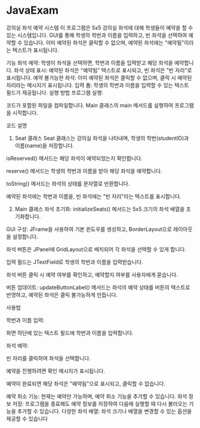 # JavaExam
강의실 좌석 예약 시스템
이 프로그램은 5x5 강의실 좌석에 대해 학생들이 예약을 할 수 있는 시스템입니다. GUI를 통해 학생의 학번과 이름을 입력하고, 빈 좌석을 선택하여 예약할 수 있습니다. 이미 예약된 좌석은 클릭할 수 없으며, 예약된 좌석에는 "예약됨"이라는 텍스트가 표시됩니다.

기능
좌석 예약: 학생이 좌석을 선택하면, 학번과 이름을 입력받고 해당 좌석을 예약합니다.
좌석 상태 표시: 예약된 좌석은 "예약됨" 텍스트로 표시되고, 빈 좌석은 "빈 자리"로 표시됩니다.
예약 불가능한 좌석: 이미 예약된 좌석은 클릭할 수 없으며, 클릭 시 예약된 자리라는 메시지가 표시됩니다.
입력 폼: 학생의 학번과 이름을 입력할 수 있는 텍스트 필드가 제공됩니다.
실행 방법
프로그램 실행:

코드가 포함된 파일을 컴파일합니다.
Main 클래스의 main 메서드를 실행하여 프로그램을 시작합니다.

코드 설명

1. Seat 클래스
Seat 클래스는 강의실 좌석을 나타내며, 학생의 학번(studentID)과 이름(name)을 저장합니다.

isReserved() 메서드는 해당 좌석이 예약되었는지 확인합니다.

reserve() 메서드는 학생의 학번과 이름을 받아 해당 좌석을 예약합니다.

toString() 메서드는 좌석의 상태를 문자열로 반환합니다. 

예약된 좌석에는 학번과 이름을, 빈 좌석에는 "빈 자리"라는 텍스트를 표시합니다.

2. Main 클래스
좌석 초기화: initializeSeats() 메서드는 5x5 크기의 좌석 배열을 초기화합니다.

GUI 구성: JFrame을 사용하여 기본 윈도우를 생성하고, BorderLayout으로 레이아웃을 설정합니다.

좌석 버튼은 JPanel에 GridLayout으로 배치되어 각 좌석을 선택할 수 있게 합니다.

입력 필드는 JTextField로 학생의 학번과 이름을 입력받습니다.

좌석 버튼 클릭 시 예약 여부를 확인하고, 예약할지 여부를 사용자에게 묻습니다.

버튼 업데이트: updateButtonLabel() 메서드는 좌석의 예약 상태를 버튼의 텍스트로 반영하고, 예약된 좌석은 클릭 불가능하게 만듭니다.

사용법

학번과 이름 입력:

화면 하단에 있는 텍스트 필드에 학번과 이름을 입력합니다.

좌석 예약:

빈 자리를 클릭하여 좌석을 선택합니다.

예약을 진행하려면 확인 메시지가 표시됩니다.

예약이 완료되면 해당 좌석은 "예약됨"으로 표시되고, 클릭할 수 없습니다.

예약 취소 기능: 현재는 예약만 가능하며, 예약 취소 기능을 추가할 수 있습니다.
좌석 정보 저장: 프로그램을 종료해도 예약 정보를 저장하여 다음에 실행할 때 다시 불러오는 기능을 추가할 수 있습니다.
다양한 좌석 배열: 좌석 크기나 배열을 변경할 수 있는 옵션을 제공할 수 있습니다
